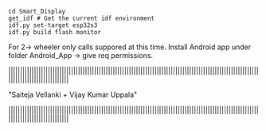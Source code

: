 
```
cd Smart_Display
get_idf # Get the current idf environment
idf.py set-target esp32s3 
idf.py build flash monitor 

```
For 2-> wheeler only calls suppored at this time.
Install Android app under folder Android_App -> give req permissions.

||||||||||||||||||||||||||||||||||||||||||||||||||||||||||||||||||||||||||||||||||||||||||||||||||||||||||||||||||||||||||||||||||||||

"Saiteja Vellanki + Vijay Kumar Uppala"

||||||||||||||||||||||||||||||||||||||||||||||||||||||||||||||||||||||||||||||||||||||||||||||||||||||||||||||||||||||||||||||||||||||